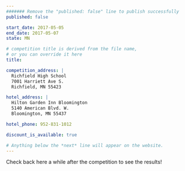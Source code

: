 ```yaml
---
####### Remove the "published: false" line to publish successfully
published: false

start_date: 2017-05-05
end_date: 2017-05-07
state: MN

# competition title is derived from the file name,
# or you can override it here
title:

competition_address: |
  Richfield High School
  7001 Harriett Ave S.
  Richfield, MN 55423

hotel_address: |
  Hilton Garden Inn Bloomington
  5140 American Blvd. W.
  Bloomington, MN 55437

hotel_phone: 952-831-1012

discount_is_available: true

# Anything below the *next* line will appear on the website.
---
```


Check back here a while after the competition to see the results!
